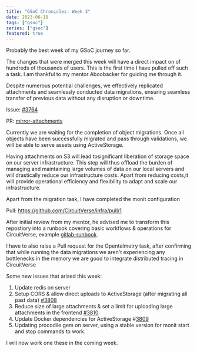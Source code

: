 ```yaml
---
title: "GSoC Chronicles: Week 3"
date: 2023-06-18
tags: ["gsoc"]
series: ["gsoc"]
featured: true
---
```



Probably the best week of my GSoC journey so far. 

The changes that were merged this week will have a direct impact on of hundreds of thousands of users.
This is the first time I have pulled off such a task. I am thankful to my mentor Aboobacker for guiding me through it.

Despite numerous potential challenges, we effectively replicated attachments and seamlessly conducted data migrations,
ensuring  seamless transfer of previous data without any disruption or downtime.

Issue: [#3764](https://github.com/CircuitVerse/CircuitVerse/issues/3764)

PR: [mirror-attachments](https://github.com/CircuitVerse/CircuitVerse/pull/3786)


Currently we are waiting for the completion of object migrations.
Once all objects have been successfully migrated and pass through validations, we will be able to serve assets 
using ActiveStorage.


Having attachments on S3 will lead tosignificant liberation of storage space on our server infrastructure.
This step will thus offload the burden of managing and maintaining large volumes of data on our local servers
and will drastically reduce our infrastructure costs. Apart from reducing costs,it will provide operational efficiency
and flexibility to adapt and scale our infrastructure.


Apart from the migration task, I have completed the monit configuration

Pull: https://github.com/CircuitVerse/infra/pull/1

After initial review from my mentor, he advised me to transform this repostiory into a runbook covering basic workflows & operations for CircuitVerse, example [gitlab-runbook](
https://gitlab.com/gitlab-com/runbooks). 

I have to also raise a Pull request for the Opentelmetry task, after confirming that while running the data migrations
we aren't experiencing any bottlenecks in the memory we are good to integrate distributed tracing in CircuitVerse

Some new issues that arised this week:

1. Update redis on server
2. Setup CORS & allow direct uploads to ActiveStorage (after migrating all past data) [#3808](https://github.com/CircuitVerse/CircuitVerse/issues/3808)
3. Reduce size of large attachments & set a limit for uploading large attachments in the frontend [#3810](https://github.com/CircuitVerse/CircuitVerse/issues/3810)
4. Update Docker dependencies for ActiveStorage #[3809](https://github.com/CircuitVerse/CircuitVerse/issues/3809)
5. Updating procodile gem on server, using a stable version for monit start and stop commands to work.

I will now work one these in the coming week.

